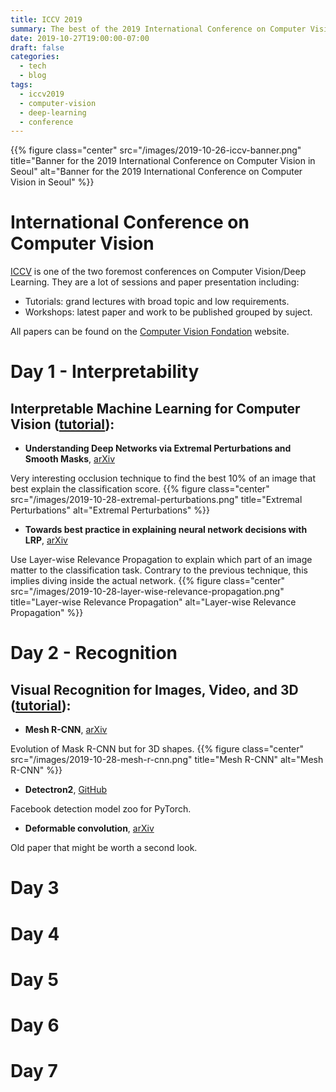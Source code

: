 ```yaml
---
title: ICCV 2019
summary: The best of the 2019 International Conference on Computer Vision.
date: 2019-10-27T19:00:00-07:00
draft: false
categories:
  - tech
  - blog
tags:
  - iccv2019
  - computer-vision
  - deep-learning
  - conference
---
```


{{% figure class="center" src="/images/2019-10-26-iccv-banner.png" title="Banner for the 2019 International Conference on Computer Vision in Seoul" alt="Banner for the 2019 International Conference on Computer Vision in Seoul" %}}

# International Conference on Computer Vision

[ICCV](http://iccv2019.thecvf.com/) is one of the two foremost conferences on Computer Vision/Deep Learning. They are a lot of sessions and paper presentation including:

- Tutorials: grand lectures with broad topic and low requirements.
- Workshops: latest paper and work to be published grouped by suject.

All papers can be found on the [Computer Vision Fondation](http://openaccess.thecvf.com/ICCV2019.py) website.

# Day 1 - Interpretability

## Interpretable Machine Learning for Computer Vision ([tutorial](https://interpretablevision.github.io)):

- **Understanding Deep Networks via Extremal Perturbations and Smooth Masks**, [arXiv](https://arxiv.org/abs/1910.08485)

Very interesting occlusion technique to find the best 10% of an image that best explain the classification score.
{{% figure class="center" src="/images/2019-10-28-extremal-perturbations.png" title="Extremal Perturbations" alt="Extremal Perturbations" %}}

- **Towards best practice in explaining neural network decisions with LRP**, [arXiv](https://arxiv.org/abs/1910.09840)

Use Layer-wise Relevance Propagation to explain which part of an image matter to the classification task. Contrary to the previous technique, this implies diving inside the actual network.
{{% figure class="center" src="/images/2019-10-28-layer-wise-relevance-propagation.png" title="Layer-wise Relevance Propagation" alt="Layer-wise Relevance Propagation" %}}

# Day 2 - Recognition

## Visual Recognition for Images, Video, and 3D ([tutorial](https://alexander-kirillov.github.io/tutorials/visual-recognition-iccv19/)):

- **Mesh R-CNN**, [arXiv](https://arxiv.org/abs/1906.02739)

Evolution of Mask R-CNN but for 3D shapes.
{{% figure class="center" src="/images/2019-10-28-mesh-r-cnn.png" title="Mesh R-CNN" alt="Mesh R-CNN" %}}

- **Detectron2**, [GitHub](https://github.com/facebookresearch/detectron2)

Facebook detection model zoo for PyTorch.

- **Deformable convolution**, [arXiv](https://arxiv.org/abs/1703.06211)

Old paper that might be worth a second look.

# Day 3
# Day 4
# Day 5
# Day 6
# Day 7
